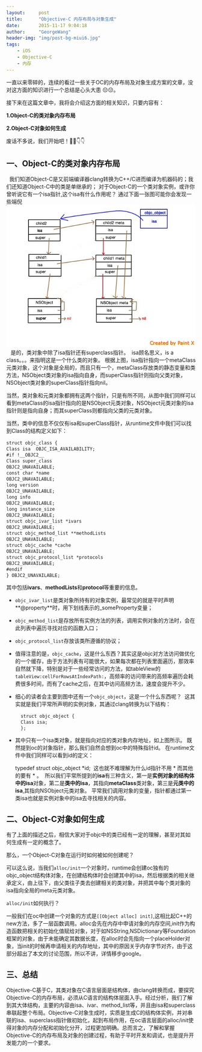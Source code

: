 ```yaml
---
layout:     post
title:      "Objective-C 内存布局与对象生成"
date:       2015-11-17 9:04:18
author:     "GeorgeWang"
header-img: "img/post-bg-miui6.jpg"
tags:
    - iOS
    - Objective-C
    - 内存
---
```


一直以来零碎的，连续的看过一些关于OC的内存布局及对象生成方案的文章，没对这方面的知识进行一个总结是心头大患 😔😔。

接下来在这篇文章中，我将会介绍这方面的相关知识，只要内容有：

**1.Object-C的类对象内存布局**

**2.Object-C对象如何生成**

废话不多说，我们开始吧！🎁🍺👇👇

## 一、Object-C的类对象内存布局
 	我们知道Object-C是又前端编译器clang转换为C++/C进而编译为机器码的；我们还知道Object-C中的类是单继承的；
	对于Object-C的一个类对象实例，或许你曾听说它有一个isa指针,这个isa有什么作用呢？
	通过下面一张图可能你会发现一些端倪 
	![oc_memory_struct](/img/post_img/2015-11-17-objectivec/oc_memory_struct.jpg)  	是的，类对象中除了isa指针还有superclass指针。
 isa顾名思义，is a class。。。来指明这是一个什么类的对象。
	根据上图，isa指针指向一个metaClass元类对象，这个对象是全局的，而且只有一个，metaClass存放类的静态变量和类方法，NSObject类对象的isa指向自身，而superClass指针则指向父类对象，NSObject类对象的superClass指针指向nil。

当然，类对象和元类对象都拥有这两个指针，只是有所不同，从图中我们同样可以看到metaClass的isa指针指向的是NSObject元类对象，NSObject元类对象的isa指针则是指向自身；而其superClass则都指向父类的元类对象。

当然，类中的信息不仅仅有isa和superClass指针，从runtime文件中我们可以找到Class的结构定义如下：

	struct objc_class {
    Class isa  OBJC_ISA_AVAILABILITY;
    #if !__OBJC2__
    Class super_class                                        OBJC2_UNAVAILABLE;
    const char *name                                         OBJC2_UNAVAILABLE;
    long version                                             OBJC2_UNAVAILABLE;
    long info                                                OBJC2_UNAVAILABLE;
    long instance_size                                       OBJC2_UNAVAILABLE;
    struct objc_ivar_list *ivars                             OBJC2_UNAVAILABLE;
    struct objc_method_list **methodLists                    OBJC2_UNAVAILABLE;
    struct objc_cache *cache                                 OBJC2_UNAVAILABLE;
    struct objc_protocol_list *protocols                     OBJC2_UNAVAILABLE;
    #endif
	} OBJC2_UNAVAILABLE;

其中包括**ivars**、**methodLists**和**protocol**等重要的信息。

* `objc_ivar_list`是类对象所持有的对象实例，最常见的就是平时声明**@property**时，用下划线表示的_someProperty变量；
* `objc_method_list`是存放所有实例方法的列表，调用实例对象的方法时，会在此列表中遍历寻找对应的函数入口；
* `objc_protocol_list`存放该类所遵循的协议；
* 值得注意的是，``objc_cache``，这是什么东西？其实这是objc对方法访问做优化的一个缓存，由于方法列表有可能很大，如果每次都在列表里面遍历，那效率自然就下降，特别是对于一些经常访问的方法，如tableView的`tableView:cellForRowsAtIndexPath:`，高频率的访问带来的高频率遍历会耗费很多时间，而有了cache之后，在其中访问高频方法，速度会提升不少。
* 细心的读者会主要到图中还有一个`objc_object`，这是一个什么东西呢？  这其实就是我们平常所声明的实例对象，其通过clang转换为以下结构：

		struct objc_object {
    	Class isa;
		};

* 其中只有一个isa类对象，就是指向对应的类对象内存地址，如上图所示。 既然提到oc的对象指针，那么我们自然会想到oc中的特殊指针id。 在runtime文件中我们同样可以看到id的定义：

	typedef struct objc_object *id;
 这也就不难理解为什么id指针不用 * 而其他的要有 * 。
 所以我们平常所提到的**isa**有三种含义，第一是**实例对象的结构体中的isa**对象，第二是**类中的isa**，其指向**metaClass**类对象，第三是**元类中的isa**,其指向NSObject元类对象。
	平常我们调用对象的变量，指针都通过第一类isa也就是实例对象中的isa去寻找相关的内容。

## 二、Object-C对象如何生成
有了上面的描述之后，相信大家对于objc中的类已经有一定的理解，甚至对其如何生成有一定的概念了。

那么，一个Object-C对象在运行时如何被如何创建呢？

可以这么说，当我们`alloc/init`一个对象时，runtime会创建oc独有的objc_object结构体对象，在创建结构体时会创建其中的isa，然后根据类的相关继承定义，由上往下，由父类往子类去创建相关的类对象，并把其中每个类对象的isa指向全局的meta元类对象。

`alloc/init`如何执行？

一般我们在oc中创建一个对象的方式是`[[Object alloc] init]`,这相比起C++的new方法，多了一层函数调用。alloc会先在内存中申请对象的内存空间,init作为构造函数把相关的初始化值赋给对象，对于如NSString,NSDictionary等Foundation框架的对象，由于未能确定其数据长度，在alloc时会先指向一个placeHolder对象，当init的时候再申请相关的内存地址，其中的原因关乎内存字节对齐，由于这部分超出了本文的讨论范围，所以不讲，详情移步google。


## 三、总结
Objective-C基于C，其类对象在C语言层面是结构体，由clang转换而成，要探究Objective-C的内存布局，必须从C语言的结构体层面入手。经过分析，我们了解到其大体结构，主要的内容由isa、ivar、method_list等，并且由isa和superclass串联起整个布局。Objective-C对象生成时，实质是生成C的结构体实例，并对串联的isa、superclass指针做初始化，起到布局作用，在oc语言层面的alloc/init使得对象的内存分配和初始化分开，过程更加明确。总而言之，了解和掌握Objective-C的内存布局及对象的创建过程，有助于平时开发和调试，也是提升开发能力的一个要求。

	
